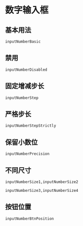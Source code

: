 # 数字输入框
## 基本用法
```widget
inputNumberBasic
```

## 禁用
```widget
inputNumberDisabled
```

## 固定增减步长
```widget
inputNumberStep
```

## 严格步长
```widget
inputNumberStepStrictly
```

## 保留小数位
```widget
inputNumberPrecision
```

## 不同尺寸
```widgets
inputNumberSize1,inputNumberSize2
```
```widgets
inputNumberSize3,inputNumberSize4
```

## 按钮位置
```widget
inputNumberBtnPosition
```